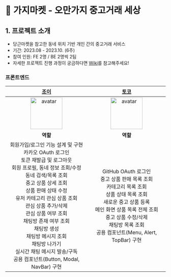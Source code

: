 # 🍆 가지마켓 - 오만가지 중고거래 세상

## 1. 프로젝트 소개
- 당근마켓을 참고한 동네 위치 기반 개인 간의 중고거래 서비스
- 기간: 2023.08 - 2023.10. (6주)
- 참여 인원: FE 2명 / BE 2명씩 2팀
- 자세한 프로젝트 진행 과정이 궁금하다면 [Wiki](https://github.com/masters2023-project-team05-second-hand/second-hand-max-fe/wiki)를 참고해주세요!

### 프론트엔드

|[조이](https://github.com/youzysu) | [토코](https://github.com/aaaz425) |
| :---: | :---: |
| <img src="https://avatars.githubusercontent.com/u/111998760?v=4" width=100 height=100 alt="avatar"/> | <img src="https://avatars.githubusercontent.com/u/101464713?v=4" width=100 height=100 alt="avatar"/> | 
| **역할** | **역할** |
| 회원가입/로그인 기능 설계 및 구현 <br /> 카카오 OAuth 로그인 <br /> 토큰 재발급 및 로그아웃 <br /> 회원 프로필, 동네 정보 조회/수정 <br /> 동네 검색/목록 조회 <br />  중고 상품 상세 조회 <br /> 상품 판매 상태 수정 <br /> 유저 카테고리 관심 상품 조회 <br /> 관심 상품 추가/삭제 <br /> 관심 상품 여부 조회 <br /> 채팅방 존재 여부 조회 <br /> 채팅방 생성 <br /> 채팅방 메시지 조회 <br /> 채팅방 나가기 <br /> 실시간 채팅 메시지 발송/구독 <br /> 공용 컴포넌트(Button, Modal, NavBar) 구현 | GitHub OAuth 로그인 <br /> 중고 상품 판매 목록 조회 <br /> 카테고리 목록 조회 <br /> 상품 상태 목록 조회 <br /> 새로운 중고 상품 등록 <br /> 메인 화면 상품 목록 전체 조회 <br /> 중고 상품 수정/삭제 <br /> 채팅방 목록 조회 <br /> 공용 컴포넌트(Menu, Alert, TopBar) 구현|
